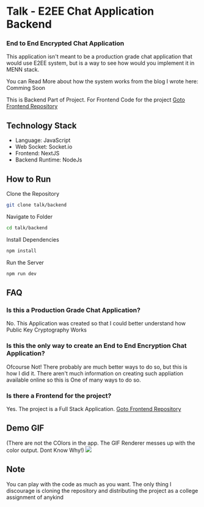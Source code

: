 # Talk - E2EE Chat Application Backend

### End to End Encrypted Chat Application

This application isn't meant to be a production grade chat application that would use E2EE system, but is a way to see how would you implement it in MENN stack.

You can Read More about how the system works from the blog I wrote here: Comming Soon

This is Backend Part of Project. For Frontend Code for the project [Goto Frontend Repository](https://github.com/suparthghimire/talk-e2e-chat-frontend)

## Technology Stack

- Language: JavaScript
- Web Socket: Socket.io
- Frontend: NextJS
- Backend Runtime: NodeJs

## How to Run

Clone the Repository

```bash
git clone talk/backend
```

Navigate to Folder

```bash
cd talk/backend
```

Install Dependencies

```bash
npm install
```

Run the Server

```bash
npm run dev
```

## FAQ

### Is this a Production Grade Chat Application?

No. This Application was created so that I could better understand how Public Key Cryptography Works

### Is this the only way to create an End to End Encryption Chat Application?

Ofcourse Not! There probably are much better ways to do so, but this is how I did it. There aren't much information on creating such appliation available online so this is One of many ways to do so.

### Is there a Frontend for the project?

Yes. The project is a Full Stack Application. [Goto Frontend Repository](#)

## Demo GIF

(There are not the COlors in the app. The GIF Renderer messes up with the color output. Dont Know Why!)
![](https://i.ibb.co/2Py6vLt/result-gif.gif)

## Note

You can play with the code as much as you want. The only thing I discourage is cloning the repository and distributing the project as a college assignment of anykind
